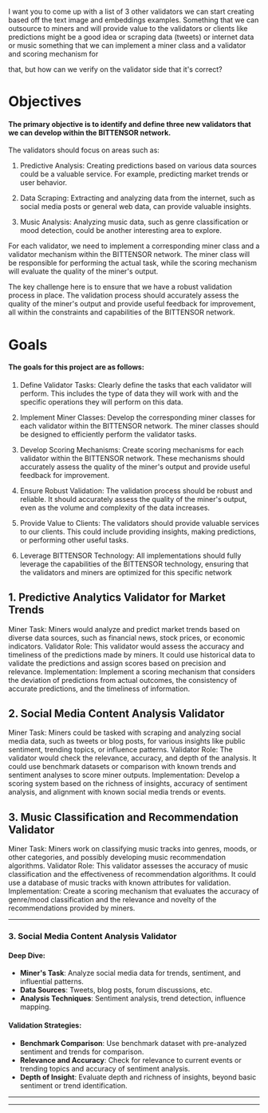 
I want you to come up with a list of 3 other validators we can start creating based off the text image and embeddings examples.
Something that we can outsource to miners and will provide value to the validators or clients
like predictions might be a good idea
or scraping data (tweets) 
or internet data
or music
something that we can implement a miner class and a validator and scoring mechanism for


that, but how can we verify on the validator side that it's correct?






# Objectives

#### The primary objective is to identify and define three new validators that we can develop within the BITTENSOR network. 

The validators should focus on areas such as:

1. Predictive Analysis: Creating predictions based on various data sources could be a valuable service. For example, predicting market trends or user behavior.

2. Data Scraping: Extracting and analyzing data from the internet, such as social media posts or general web data, can provide valuable insights.

3. Music Analysis: Analyzing music data, such as genre classification or mood detection, could be another interesting area to explore.

For each validator, we need to implement a corresponding miner class and a validator mechanism within the BITTENSOR network. The miner class will be responsible for performing the actual task, while the scoring mechanism will evaluate the quality of the miner's output.

The key challenge here is to ensure that we have a robust validation process in place. The validation process should accurately assess the quality of the miner's output and provide useful feedback for improvement, all within the constraints and capabilities of the BITTENSOR network.



# Goals

#### The goals for this project are as follows:

1. Define Validator Tasks: Clearly define the tasks that each validator will perform. This includes the type of data they will work with and the specific operations they will perform on this data.

2. Implement Miner Classes: Develop the corresponding miner classes for each validator within the BITTENSOR network. The miner classes should be designed to efficiently perform the validator tasks.

3. Develop Scoring Mechanisms: Create scoring mechanisms for each validator within the BITTENSOR network. These mechanisms should accurately assess the quality of the miner's output and provide useful feedback for improvement.

4. Ensure Robust Validation: The validation process should be robust and reliable. It should accurately assess the quality of the miner's output, even as the volume and complexity of the data increases.

5. Provide Value to Clients: The validators should provide valuable services to our clients. This could include providing insights, making predictions, or performing other useful tasks.

6. Leverage BITTENSOR Technology: All implementations should fully leverage the capabilities of the BITTENSOR technology, ensuring that the validators and miners are optimized for this specific network




## 1. Predictive Analytics Validator for Market Trends
Miner Task: Miners would analyze and predict market trends based on diverse data sources, such as financial news, stock prices, or economic indicators.
Validator Role: This validator would assess the accuracy and timeliness of the predictions made by miners. It could use historical data to validate the predictions and assign scores based on precision and relevance.
Implementation: Implement a scoring mechanism that considers the deviation of predictions from actual outcomes, the consistency of accurate predictions, and the timeliness of information.

## 2. Social Media Content Analysis Validator
Miner Task: Miners could be tasked with scraping and analyzing social media data, such as tweets or blog posts, for various insights like public sentiment, trending topics, or influence patterns.
Validator Role: The validator would check the relevance, accuracy, and depth of the analysis. It could use benchmark datasets or comparison with known trends and sentiment analyses to score miner outputs.
Implementation: Develop a scoring system based on the richness of insights, accuracy of sentiment analysis, and alignment with known social media trends or events.

## 3. Music Classification and Recommendation Validator
Miner Task: Miners work on classifying music tracks into genres, moods, or other categories, and possibly developing music recommendation algorithms.
Validator Role: This validator assesses the accuracy of music classification and the effectiveness of recommendation algorithms. It could use a database of music tracks with known attributes for validation.
Implementation: Create a scoring mechanism that evaluates the accuracy of genre/mood classification and the relevance and novelty of the recommendations provided by miners.






----------------------------------------

### 3. **Social Media Content Analysis Validator**

#### Deep Dive:
- **Miner's Task**: Analyze social media data for trends, sentiment, and influential patterns.
- **Data Sources**: Tweets, blog posts, forum discussions, etc.
- **Analysis Techniques**: Sentiment analysis, trend detection, influence mapping.

#### Validation Strategies:
- **Benchmark Comparison**: Use benchmark dataset with pre-analyzed sentiment and trends for comparison.
- **Relevance and Accuracy**: Check for relevance to current events or trending topics and accuracy of sentiment analysis.
- **Depth of Insight**: Evaluate depth and richness of insights, beyond basic sentiment or trend identification.

---


---

